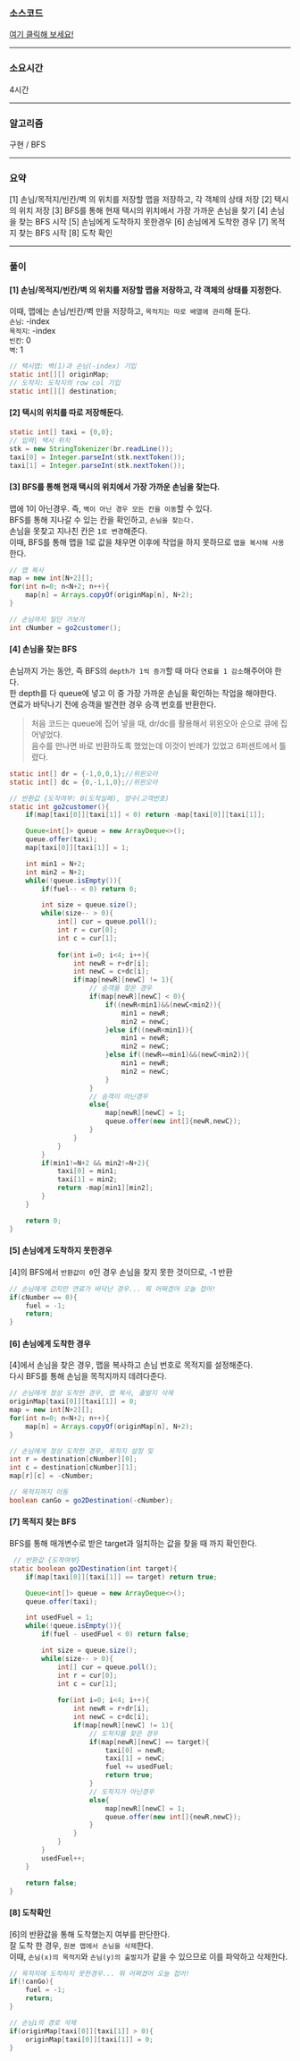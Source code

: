 ### 소스코드
[여기 클릭해 보세요!](https://github.com/BE-Archive/Algorithm-Study/blob/main/wnso-kim/Week_05/BOJ_19238_스타트택시/BOJ_19238_스타트택시.java)

---
### 소요시간
4시간

---
### 알고리즘
구현 / BFS

---
### 요약
[1] 손님/목적지/빈칸/벽 의 위치를 저장할 맵을 저장하고, 각 객체의 상태 저장
[2] 택시의 위치 저장
[3] BFS를 통해 현재 택시의 위치에서 가장 가까운 손님을 찾기
[4] 손님을 찾는 BFS 시작
[5] 손님에게 도착하지 못한경우
[6] 손님에게 도착한 경우
[7] 목적지 찾는 BFS 시작
[8] 도착 확인

---
### 풀이
#### [1] 손님/목적지/빈칸/벽 의 위치를 저장할 맵을 저장하고, 각 객체의 상태를 지정한다.
이때, 맵에는 손님/빈칸/벽 만을 저장하고, `목적지는 따로 배열에 관리`해 둔다.<br>
`손님`: -index<br>
`목적지`: -index<br>
`빈칸`: 0<br>
`벽`: 1<br>
```java
// 택시맵: 벽(1)과 손님(-index) 기입
static int[][] originMap;   
// 도착지: 도착지의 row col 기입
static int[][] destination; 
```

#### [2] 택시의 위치를 따로 저장해둔다.
```java
static int[] taxi = {0,0};
// 입력| 택시 위치
stk = new StringTokenizer(br.readLine());
taxi[0] = Integer.parseInt(stk.nextToken());
taxi[1] = Integer.parseInt(stk.nextToken());
```

#### [3] BFS를 통해 현재 택시의 위치에서 가장 가까운 손님을 찾는다.
맵에 1이 아닌경우. 즉, `벽이 아닌 경우 모든 칸을 이동`할 수 있다.<br>
BFS를 통해 지나갈 수 있는 칸을 확인하고, `손님을 찾는다.`<br> 
손님을 못찾고 지나친 칸은 `1로 변경`해준다.<br>
이때, BFS를 통해 맵을 1로 값을 채우면 이후에 작업을 하지 못하므로 `맵을 복사해 사용`한다.
```java
// 맵 복사
map = new int[N+2][];
for(int n=0; n<N+2; n++){
    map[n] = Arrays.copyOf(originMap[n], N+2);
}

// 손님까지 일단 가보기
int cNumber = go2customer();
```


#### [4] 손님을 찾는 BFS
손님까지 가는 동안, 즉 BFS의 `depth가 1씩 증가`할 때 마다 `연료를 1 감소`해주어야 한다.<br>
한 depth를 다 queue에 넣고 이 중 가장 가까운 손님을 확인하는 작업을 해야한다.<br>
연료가 바닥나기 전에 승객을 발견한 경우 승객 번호를 반환한다.
> 처음 코드는 queue에 집어 넣을 때, dr/dc를 활용해서 위왼오아 순으로 큐에 집어넣었다.<br>
> 음수를 만나면 바로 반환하도록 했었는데 이것이 반례가 있었고 6퍼센트에서 틀렸다. 
```java
static int[] dr = {-1,0,0,1};//위왼오아
static int[] dc = {0,-1,1,0};//위왼오아

// 반환값 {도착여부: 0(도착실패), 양수(고객번호)
static int go2customer(){
    if(map[taxi[0]][taxi[1]] < 0) return -map[taxi[0]][taxi[1]];

    Queue<int[]> queue = new ArrayDeque<>();
    queue.offer(taxi);
    map[taxi[0]][taxi[1]] = 1;

    int min1 = N+2;
    int min2 = N+2;
    while(!queue.isEmpty()){
        if(fuel-- < 0) return 0;

        int size = queue.size();
        while(size-- > 0){
            int[] cur = queue.poll();
            int r = cur[0];
            int c = cur[1];
            
            for(int i=0; i<4; i++){
                int newR = r+dr[i];
                int newC = c+dc[i];
                if(map[newR][newC] != 1){
                    // 승객을 찾은 경우
                    if(map[newR][newC] < 0){
                        if((newR<min1)&&(newC<min2)){
                            min1 = newR;
                            min2 = newC;
                        }else if((newR<min1)){
                            min1 = newR;
                            min2 = newC;
                        }else if((newR==min1)&&(newC<min2)){
                            min1 = newR;
                            min2 = newC;
                        }
                    }  
                    // 승객이 아닌경우
                    else{
                        map[newR][newC] = 1;
                        queue.offer(new int[]{newR,newC});
                    }
                }   
            }
        }
        if(min1!=N+2 && min2!=N+2){
            taxi[0] = min1;
            taxi[1] = min2;
            return -map[min1][min2];
        }
    }

    return 0;
}
```

#### [5] 손님에게 도착하지 못한경우
[4]의 BFS에서 `반환값이 0`인 경우 손님을 찾지 못한 것이므로, -1 반환
```java
// 손님에게 갔지만 연료가 바닥난 경우... 뭐 어쩌겠어 오늘 접어!
if(cNumber == 0){
    fuel = -1;
    return;
}
```

#### [6] 손님에게 도착한 경우
[4]에서 손님을 찾은 경우, 맵을 복사하고 손님 번호로 목적지를 설정해준다.<br>
다시 BFS를 통해 손님을 목적지까지 데려다준다.

``` java
// 손님에게 정상 도착한 경우, 맵 복사, 출발지 삭제
originMap[taxi[0]][taxi[1]] = 0;
map = new int[N+2][];
for(int n=0; n<N+2; n++){
    map[n] = Arrays.copyOf(originMap[n], N+2);
}

// 손님에게 정상 도착한 경우, 목적지 설정 및 
int r = destination[cNumber][0];
int c = destination[cNumber][1];
map[r][c] = -cNumber;

// 목적지까지 이동
boolean canGo = go2Destination(-cNumber);
```

#### [7] 목적지 찾는 BFS
BFS를 통해 매개변수로 받은 target과 일치하는 값을 찾을 때 까지 확인한다.

```java
 // 반환값 {도착여부}
static boolean go2Destination(int target){
    if(map[taxi[0]][taxi[1]] == target) return true;

    Queue<int[]> queue = new ArrayDeque<>();
    queue.offer(taxi);

    int usedFuel = 1;
    while(!queue.isEmpty()){
        if(fuel - usedFuel < 0) return false;

        int size = queue.size();
        while(size-- > 0){
            int[] cur = queue.poll();
            int r = cur[0];
            int c = cur[1];
            
            for(int i=0; i<4; i++){
                int newR = r+dr[i];
                int newC = c+dc[i];
                if(map[newR][newC] != 1){
                    // 도착지를 찾은 경우
                    if(map[newR][newC] == target){
                        taxi[0] = newR;
                        taxi[1] = newC;
                        fuel += usedFuel;
                        return true;
                    }  
                    // 도착지가 아닌경우
                    else{
                        map[newR][newC] = 1;
                        queue.offer(new int[]{newR,newC});
                    }
                }   
            }
        }
        usedFuel++;
    }

    return false;
}
```

#### [8] 도착확인
[6]의 반환값을 통해 도착했는지 여부를 판단한다.<br>
잘 도착 한 경우, `원본 맵에서 손님을 삭제`한다. <br>
이때, `손님(x)의 목적지`와 `손님(y)의 출발지`가 같을 수 있으므로 이를 파악하고 삭제한다.
```java
// 목적지에 도착하지 못한경우... 뭐 어쩌겠어 오늘 접어!
if(!canGo){
    fuel = -1;
    return;
}

// 손님i의 경로 삭제
if(originMap[taxi[0]][taxi[1]] > 0){
    originMap[taxi[0]][taxi[1]] = 0;
}
```
